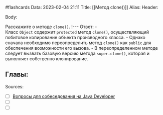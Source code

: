 #flashcards
Data: 2023-02-04 21:11
Title: [[Метод clone()]]
Alias:
Header:




Body:


Расскажите о методе `clone()`.
!---
Ответ:
	- Класс `Object` содержит `protected` метод `clone()`, осуществляющий побитовое копирование объекта производного класса.
	- Однако сначала необходимо переопределить метод `clone()` как `public` для обеспечения возможности его вызова.
	- В переопределенном методе следует вызвать базовую версию метода `super.clone()`, которая и выполняет собственно клонирование.
<!--SR:!2023-11-03,10,510-->



Главы:
-


Sources:
- [ ] [Вопросы для собеседования на Java Developer](https://github.com/enhorse/java-interview/blob/master/README.md#%D0%9E%D0%9E%D0%9F)
- [ ] []()
- [ ] []()
